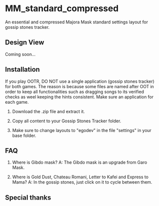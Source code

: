 # MM_standard_compressed

An essential and compressed Majora Mask standard settings layout for gossip stones tracker. 

## Design View

Coming soon...

## Installation

If you play OOTR, DO NOT use a single application (gossip stones tracker) for both games. The reason is because some files are named after OOT in order to keep all functionalities such as dragging songs to its verified checks as weel keeping the hints consistent. Make sure an application for each game. 

1. Download the .zip file and extract it.

2. Copy all content to your Gossip Stones Tracker folder.

3. Make sure to change layouts to "egodev" in the file "settings" in your base folder.

## FAQ

1. Where is Gibdo mask?
A: The Gibdo mask is an upgrade from Garo Mask.

2. Where is Gold Dust, Chateau Romani, Letter to Kafei and Express to Mama?
A: In the gossip stones, just click on it to cycle between them.

## Special thanks

